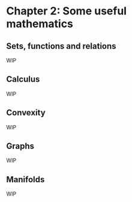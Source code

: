 # Chapter 2: Some useful mathematics

## Sets, functions and relations
WIP
## Calculus
WIP
## Convexity
WIP
## Graphs
WIP
## Manifolds
WIP
